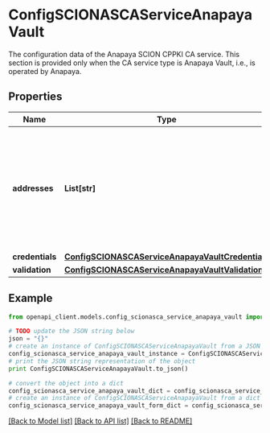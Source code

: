# ConfigSCIONASCAServiceAnapayaVault

The configuration data of the Anapaya SCION CPPKI CA service. This section is provided only when the CA service type is Anapaya Vault, i.e., is operated by Anapaya.

## Properties

Name | Type | Description | Notes
------------ | ------------- | ------------- | -------------
**addresses** | **List[str]** | The list of addresses where the Anapaya Vault backend can be reached. This list must be non-empty. | [optional] 
**credentials** | [**ConfigSCIONASCAServiceAnapayaVaultCredentials**](ConfigSCIONASCAServiceAnapayaVaultCredentials.md) |  | [optional] 
**validation** | [**ConfigSCIONASCAServiceAnapayaVaultValidation**](ConfigSCIONASCAServiceAnapayaVaultValidation.md) |  | [optional] 

## Example

```python
from openapi_client.models.config_scionasca_service_anapaya_vault import ConfigSCIONASCAServiceAnapayaVault

# TODO update the JSON string below
json = "{}"
# create an instance of ConfigSCIONASCAServiceAnapayaVault from a JSON string
config_scionasca_service_anapaya_vault_instance = ConfigSCIONASCAServiceAnapayaVault.from_json(json)
# print the JSON string representation of the object
print ConfigSCIONASCAServiceAnapayaVault.to_json()

# convert the object into a dict
config_scionasca_service_anapaya_vault_dict = config_scionasca_service_anapaya_vault_instance.to_dict()
# create an instance of ConfigSCIONASCAServiceAnapayaVault from a dict
config_scionasca_service_anapaya_vault_form_dict = config_scionasca_service_anapaya_vault.from_dict(config_scionasca_service_anapaya_vault_dict)
```
[[Back to Model list]](../README.md#documentation-for-models) [[Back to API list]](../README.md#documentation-for-api-endpoints) [[Back to README]](../README.md)


